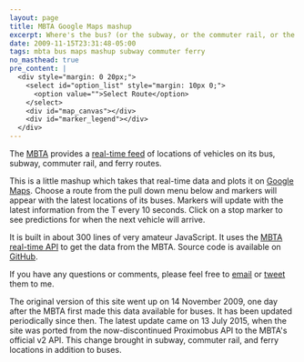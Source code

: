 ```yaml
---
layout: page
title: MBTA Google Maps mashup
excerpt: Where's the bus? (or the subway, or the commuter rail, or the ferry)
date: 2009-11-15T23:31:48-05:00
tags: mbta bus maps mashup subway commuter ferry
no_masthead: true
pre_content: |
  <div style="margin: 0 20px;">
    <select id="option_list" style="margin: 10px 0;">
      <option value="">Select Route</option>
    </select>
    <div id="map_canvas"></div>
    <div id="marker_legend"></div>
  </div>
---
```


The [MBTA](http://mbta.com/) provides a [real-time
feed](http://realtime.mbta.com) of locations of vehicles on its bus,
subway, commuter rail, and ferry routes.

This is a little mashup which takes that real-time data and plots it
on [Google Maps](https://maps.google.com).  Choose a route from
the pull down menu below and markers will appear with the latest
locations of its buses.  Markers will update with the latest
information from the T every 10 seconds.  Click on a stop marker
to see predictions for when the next vehicle will arrive.

It is built in about 300 lines of very amateur JavaScript.  It uses
the [MBTA real-time API](http://realtime.mbta.com/) to
get the data from the MBTA.  Source code is available on
[GitHub](https://github.com/joeshaw/mbta-bus).

If you have any questions or comments, please feel free to
[email](mailto:joe@joeshaw.org) or
[tweet](https://twitter.com/?status=@joeshaw%20) them to me.

The original version of this site went up on 14 November 2009, one day
after the MBTA first made this data available for buses.  It has been
updated periodically since then.  The latest update came on 13 July
2015, when the site was ported from the now-discontinued Proximobus
API to the MBTA's official v2 API.  This change brought in subway,
commuter rail, and ferry locations in addition to buses.

<script type="text/javascript" src="https://ajax.googleapis.com/ajax/libs/jquery/1.3.2/jquery.min.js"></script>
<script src="https://maps.google.com/maps/api/js?sensor=false" type="text/javascript"></script><script type="text/javascript">
  $(document).ready(function() {
    var useragent = navigator.userAgent;
    var map_canvas = document.getElementById("map_canvas");

    if (useragent.indexOf('iPhone') != -1 || useragent.indexOf('Android') != -1 ) {
      map_canvas.style.width = '100%';
      map_canvas.style.height = '300px';
    } else {
      map_canvas.style.width = '100%';
      map_canvas.style.height = '600px';
    }

    var mapOptions = {
      zoom: 12,
      center: new google.maps.LatLng(42.357778, -71.061667),
      mapTypeId: google.maps.MapTypeId.ROADMAP
    };

    var map = new google.maps.Map(document.getElementById("map_canvas"), mapOptions);

    var base_url = "https://joeshaw.org/mbta-bus/proxy/developer/api/v2";
    var req_args = "api_key=kffsWT04w0iJdM7XhMlvwg&format=json";

    var direction_data = [
      { icon: "images/red-dot.png",
        line_color: "#FF0000" },

      { icon: "images/blue-dot.png",
        line_color: "#0000FF" },

      { icon: "images/green-dot.png",
        line_color: "#00FF00" },

      { icon: "images/yellow-dot.png",
        line_color: "#FFFF00" },

      { icon: "images/orange-dot.png",
        line_color: "#FF7700" },

      { icon: "images/purple-dot.png",
        line_color: "#FF00FF" }
    ];

    // Some global variables
    var selected_route = "";
    var vehicle_markers = {};
    var stop_markers = [];
    var route_layer = null;
    var lines = [];
    var open_info_window = null;

    populateRouteList();

    // Update the markers any time the option box is changed, or
    // every 10 seconds.
    $("select").change(updateMarkers);
    setInterval(updateMarkers, 10000);

    function queryParams(qs) {
      qs = qs.split("+").join(" ");

      var params = {};
      var regexp = /[?&]?([^=]+)=([^&]*)/g;
      var tokens;
      while (tokens = regexp.exec(qs)) {
        params[decodeURIComponent(tokens[1])] = decodeURIComponent(tokens[2])
      }
      return params;
    }

    function populateRouteList() {
      $.getJSON(base_url + "/routes?" + req_args,
        function(data) {
          for (var i = 0; i < data.mode.length; i++) {
            var mode = data.mode[i]

            for (var j = 0; j < mode.route.length; j++) {
              var route = mode.route[j]
              if (route.route_hide) {
                continue
              }

              $("#option_list").append('<option value="' + route.route_id + '">' + route.route_name + '</option>');
            }
          }

          params = queryParams(document.location.search);
          if (params["route"]) {
            $("#option_list option[value=\"" + params["route"] + "\"]").attr('selected', 'selected');
            updateMarkers();
          }
        }
      );
    }

    function resetRouteMarkers() {
      for (var i = 0; i < stop_markers.length; i++) {
        stop_markers[i].setMap(null);
      }
      stop_markers = [];

      for (var i = 0; i < lines.length; i++) {
        lines[i].setMap(null);
      }
      lines = [];

      if (route_layer !== null) {
        route_layer.setMap(null);
        route_layer = null;
      }
    }

    function resetVehicleMarkers() {
      $("#marker_legend").empty();

      for (var vehicle_id in vehicle_markers) {
        vehicle_markers[vehicle_id].setMap(null);
      }
      vehicle_markers = {};
    }

    function updateMarkers() {
      var old_route = selected_route;
      selected_route = $("select option:selected").attr("value");

      if (selected_route != old_route) {
        resetRouteMarkers();
        resetVehicleMarkers();
      }

      if (selected_route == "") {
        return;
      }

      if (selected_route != old_route) {
        fetchRouteData(selected_route);
      }

      fetchVehicles(selected_route);
    }

    function fetchRouteData(route_id) {
      var stops_url = base_url + "/stopsbyroute?route=" + route_id + "&" + req_args;
      $.getJSON(stops_url, function(data) {
        var bounds = new google.maps.LatLngBounds();

        for (var i = 0; i < data.direction.length; i++) {
          var direction = data.direction[i];

          addLegend(direction_data[i].icon, direction.direction_name);

          var stop_latlongs = [];

          for (var j = 0; j < direction.stop.length; j++) {
            var stop = direction.stop[j]
            var latlong = placeStop(route_id, direction.direction_id, direction.direction_name, stop);
            bounds.extend(latlong)
            stop_latlongs.push(latlong)
          }

          route_layer = new google.maps.KmlLayer({
            url: "https://joeshaw.org/mbta-bus/kml/" + route_id + ".kml"
            suppressInfoWindows: true,
            map: map
          });
        }

        map.fitBounds(bounds)
      });
    }

    function placeStop(route_id, direction_id, direction_name, stop) {
      var latlong = new google.maps.LatLng(stop.stop_lat, stop.stop_lon);

      var marker = new google.maps.Marker({
        position: latlong,
        map: map,
        icon: "http://www.nextmuni.com/googleMap/images/stopMarkerRed.gif"
      });

      marker.stop_id = stop.stop_id;
      marker.infoContent = '<h1>' + stop.stop_name + '</h1>';
      marker.infoContent += '<p>' + direction_name  + '</p>';

      google.maps.event.addListener(marker, "click", function() {
        var info_window = new google.maps.InfoWindow({
          content: this.infoContent,
        });

        var prediction_url = base_url + "/predictionsbystop?stop=" + stop.stop_id + "&" + req_args;
        $.getJSON(prediction_url, function(data) {
          for (var i = 0; i < data.mode.length; i++) {
            var mode = data.mode[i];
            for (var j = 0; j < mode.route.length; j++) {
              var route = mode.route[j];
              if (route_id != route.route_id) {
                continue
              }

              for (var k = 0; k < route.direction.length; k++) {
                var direction = route.direction[k];
                if (direction_id != direction.direction_id) {
                  continue
                }

                var content = info_window.getContent();
                if (direction.trip.length == 0) {
                  content += '<p>No vehicles expected.</p>';
                } else {
                  content += '<p>Expected arrivals:';
                  content += '<ul>';

                  // oh honestly...
                  for (var l = 0; l < direction.trip.length; l++) {
                    var trip = direction.trip[l];
                    var away = parseInt(trip.pre_away);

                    content += '<li>';
                    if (away < 60) {
                      content += away + " seconds";
                    } else {
                      content += Math.floor(away/60) + " minutes";
                    }

                    content += '</li>';
                  }

                  content += '</ul></p>';
                  info_window.setContent(content);
                }
              }
            }
          }
        });

        google.maps.event.addListener(info_window, "closeclick", function() {
          open_info_window = null;
        });

        if (open_info_window) {
          open_info_window.close();
        }
        open_info_window = info_window;

        info_window.open(map, this);
      });

      stop_markers.push(marker);
      return latlong;
    }

    function addLegend(icon, name) {
      $("#marker_legend").append('<img src="' + icon + '">' + name);
    }

    function fetchVehicles(route_id) {
      var vehicle_url = base_url + "/vehiclesbyroute?route=" + route_id + "&" + req_args;
      $.getJSON(vehicle_url, function(data) {
        var new_markers = {}

        for (var i = 0; i < data.direction.length; i++) {
          var direction = data.direction[i];

          for (var j = 0; j < direction.trip.length; j++) {
            var trip = direction.trip[j];
            var vehicle = trip.vehicle;
            var latlong = new google.maps.LatLng(vehicle.vehicle_lat, vehicle.vehicle_lon);

            var marker = vehicle_markers[vehicle.vehicle_id];
            if (!marker) {
              var marker = new google.maps.Marker({
                position: latlong,
                map: map,
                icon: direction_data[i].icon
              });

              marker.infoContent = '<h1>Route ' + data.route_name + ' ' + direction.direction_name + '</h1>';
              marker.infoContent += '<p>' + trip.trip_headsign + '</p>';

              google.maps.event.addListener(marker, "click", function() {
                var info_window = new google.maps.InfoWindow({
                  content: this.infoContent,
                });

                google.maps.event.addListener(info_window, "closeclick", function() {
                  open_info_window = null;
                });

                if (open_info_window) {
                  open_info_window.close();
                }
                open_info_window = info_window;
                info_window.open(map, this);
              });
            } else {
              marker.setPosition(latlong);
              marker.setIcon(direction_data[i].icon);
            }

            new_markers[vehicle.vehicle_id] = marker;
            delete vehicle_markers[vehicle.vehicle_id];
          }
        }

        // Buses no longer on the map
        for (var vehicle_id in vehicle_markers) {
          vehicle_markers[vehicle_id].setMap(null);
        }
        vehicle_markers = new_markers;
      });
    }

  });
</script>

